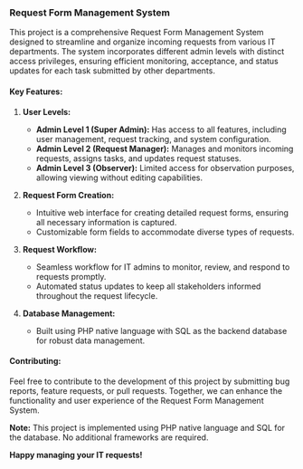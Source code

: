 ### Request Form Management System

This project is a comprehensive Request Form Management System designed to streamline and organize incoming requests from various IT departments. The system incorporates different admin levels with distinct access privileges, ensuring efficient monitoring, acceptance, and status updates for each task submitted by other departments.

#### Key Features:

1. **User Levels:**
   - **Admin Level 1 (Super Admin):** Has access to all features, including user management, request tracking, and system configuration.
   - **Admin Level 2 (Request Manager):** Manages and monitors incoming requests, assigns tasks, and updates request statuses.
   - **Admin Level 3 (Observer):** Limited access for observation purposes, allowing viewing without editing capabilities.

2. **Request Form Creation:**
   - Intuitive web interface for creating detailed request forms, ensuring all necessary information is captured.
   - Customizable form fields to accommodate diverse types of requests.

3. **Request Workflow:**
   - Seamless workflow for IT admins to monitor, review, and respond to requests promptly.
   - Automated status updates to keep all stakeholders informed throughout the request lifecycle.

4. **Database Management:**
   - Built using PHP native language with SQL as the backend database for robust data management.
     

#### Contributing:

Feel free to contribute to the development of this project by submitting bug reports, feature requests, or pull requests. Together, we can enhance the functionality and user experience of the Request Form Management System.

**Note:** This project is implemented using PHP native language and SQL for the database. No additional frameworks are required.

**Happy managing your IT requests!**
